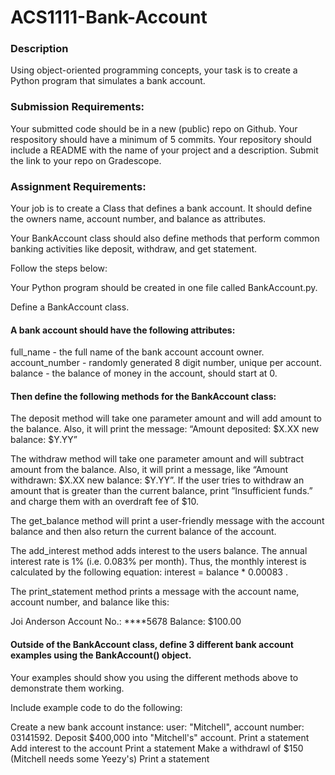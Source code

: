 # ACS1111-Bank-Account
### Description
Using object-oriented programming concepts, your task is to create a Python program that simulates a bank account.

### Submission Requirements:
Your submitted code should be in a new (public) repo on Github.
Your respository should have a minimum of 5 commits.
Your repository should include a README with the name of your project and a description.
Submit the link to your repo on Gradescope.

### Assignment Requirements:
Your job is to create a Class that defines a bank account. It should define the owners name, account number, and balance as attributes.

Your BankAccount class should also define methods that perform common banking activities like deposit, withdraw, and get statement.

Follow the steps below:

Your Python program should be created in one file called BankAccount.py.

Define a BankAccount class.

#### A bank account should have the following attributes:

full_name - the full name of the bank account account owner.
account_number - randomly generated 8 digit number, unique per account.
balance - the balance of money in the account, should start at 0.

#### Then define the following methods for the BankAccount class:

The deposit method will take one parameter amount and will add amount to the balance. Also, it will print the message: “Amount deposited: $X.XX new balance: $Y.YY”

The withdraw method will take one parameter amount and will subtract amount from the balance. Also, it will print a message, like “Amount withdrawn: $X.XX new balance: $Y.YY”. If the user tries to withdraw an amount that is greater than the current balance, print ”Insufficient funds.” and charge them with an overdraft fee of $10.

The get_balance method will print a user-friendly message with the account balance and then also return the current balance of the account.

The add_interest method adds interest to the users balance. The annual interest rate is 1% (i.e. 0.083% per month). Thus, the monthly interest is calculated by the following equation: interest = balance * 0.00083 .

The print_statement method prints a message with the account name, account number, and balance like this:

Joi Anderson
Account No.: ****5678
Balance: $100.00

#### Outside of the BankAccount class, define 3 different bank account examples using the BankAccount() object.

Your examples should show you using the different methods above to demonstrate them working.

Include example code to do the following:

Create a new bank account instance: user: "Mitchell", account number: 03141592.
Deposit $400,000 into "Mitchell's" account.
Print a statement
Add interest to the account
Print a statement
Make a withdrawl of $150 (Mitchell needs some Yeezy's)
Print a statement 